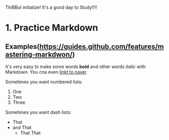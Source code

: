 ﻿ThiBBul initialize!
It's a good day to Study!!!!
# 1. Practice Markdown
## Examples(https://guides.github.com/features/mastering-markdwon/)

It's very easy to make some words **bold** and other words *italic* with Markdown.
You cna even [linkt to naver](http://www.naver.com)

Sometimes you want numbered lists:

1. One
2. Two
3. Three

Sometimes you want dash lists:

- That
- and That
  - That That
